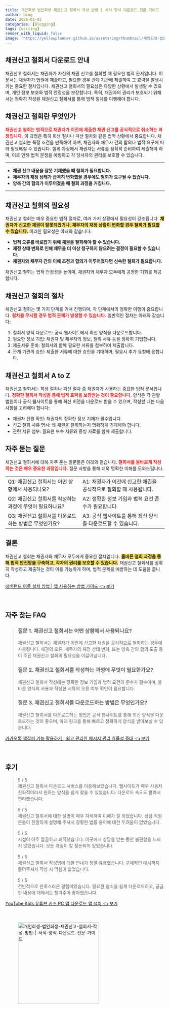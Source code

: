 ```yaml
---
title: 개인회생 법인회생 채권신고 철회서 작성 방법 | 서식 양식 다운로드 전문 가이드
author: bing
date: 2025-02-02
categories: [Blogging]
tags: [writing]
render_with_liquid: false
image: 'https://yellowplanner.github.io/assets/img/thumbnail/개인회생-법인회생-채권신고-철회서-작성-방법-|-서식-양식-다운로드-전문-가이드.webp'
---
```



<h2 id='채권신고 철회서 다운로드 안내'>채권신고 철회서 다운로드 안내</h2>

<p>채권신고 철회서는 채권자가 자신의 채권 신고를 철회할 때 필요한 법적 문서입니다. 이 문서는 채권자가 법원에 제출하고, 필요한 경우 관계 기관에 제출하여 그 효력을 발생시키는 중요한 절차입니다. 채권신고 철회서의 필요성은 다양한 상황에서 발생할 수 있으며, 개인 정보 보호와 법적 안정성을 보장합니다. 특히, 채권자의 권리가 보호되기 위해서는 정확히 작성된 채권신고 철회서를 통해 법적 절차를 이행해야 합니다.</p>

<h2 id='채권신고 철회란 무엇인가'>채권신고 철회란 무엇인가</h2>

<p><b><span style="color: #ee2323;">채권신고 철회는 법적으로 채권자가 이전에 제출한 채권 신고를 공식적으로 취소하는 과정입니다.</span></b> 이 과정은 특히 회생 절차나 파산 절차와 같은 법적 상황에서 중요합니다. 채권신고 철회는 특정 조건을 만족해야 하며, 채권자와 채무자 간의 합의나 법적 요구에 따라 필요해질 수 있습니다. 철회 과정에서 채권자는 서류를 정확히 준비하여 제출해야 하며, 이로 인해 법적 분쟁을 예방하고 각 당사자의 권리를 보호할 수 있습니다.</p>

<hr />

<ul>
    <li><b>채권 신고 내용을 잘못 기재했을 때 철회가 필요합니다.</b></li>
    <li><b>채무자의 재정 상태가 급격히 변화했을 경우에도 철회가 요구될 수 있습니다.</b></li>
    <li><b>양측 간의 합의가 이루어졌을 때 철회 과정을 거칩니다.</b></li>
</ul>

<hr />

<h2 id='채권신고 철회의 필요성'>채권신고 철회의 필요성</h2>

<p>채권신고 철회는 매우 중요한 법적 절차로, 여러 가지 상황에서 필요성이 강조됩니다. <b><span style="background-color: #ffe066;">채권자가 신고한 채권이 잘못되었거나, 채무자의 재정 상황이 변화할 경우 철회가 필요할 수 있습니다.</span></b> 이러한 필요성은 아래와 같습니다:</p>

<ul>
    <li><b>법적 오류를 바로잡기 위해 채권을 철회해야 할 수 있습니다.</b></li>
    <li><b>재정 상태 변화로 인해 채무을 더 이상 청구하지 않으려는 결정이 필요할 수 있습니다.</b></li>
    <li><b>채권자와 채무자 간의 이해 조정과 합의가 이루어졌다면 신속한 철회가 필요합니다.</b></li>
</ul>

<p>채권신고 철회는 법적 안정성을 높이며, 채권자와 채무자 모두에게 공정한 기회를 제공합니다.</p>

<h2 id='채권신고 철회의 절차'>채권신고 철회의 절차</h2>

<p>채권신고 철회는 몇 가지 단계를 거쳐 진행되며, 각 단계에서의 정확한 이행이 중요합니다. <b><span style="color: #ee2323;">절차를 무시할 경우 법적 문제가 발생할 수 있습니다.</span></b> 일반적인 절차는 아래와 같습니다:</p>

<ol>
    <li>철회서 양식 다운로드: 공식 웹사이트에서 최신 양식을 다운로드합니다.</li>
    <li>필요한 정보 기입: 채권자 및 채무자의 정보, 철회 사유 등을 정확히 기입합니다.</li>
    <li>제출서류 준비: 철회서와 함께 필요한 서류를 첨부하여 제출합니다.</li>
    <li>관계 기관의 승인: 제출한 서류에 대한 승인을 기대하며, 필요시 추가 요청에 응합니다.</li>
</ol>

<h2 id='채권신고 철회서 A to Z'>채권신고 철회서 A to Z</h2>

<p>채권신고 철회서는 회생 절차나 파산 절차 중 채권자가 사용하는 중요한 법적 문서입니다. <b><span style="color: #ee2323;">정확한 철회서 작성을 통해 법적 효력을 보장받는 것이 중요합니다.</span></b> 양식은 각 관할 법원이나 공식 웹사이트를 통해 최신 버전을 다운로드 받을 수 있으며, 작성할 때는 다음 사항을 고려해야 합니다:</p>

<ul>
    <li>채권자 신원 확인: 채권자의 정확한 정보 기재가 필수입니다.</li>
    <li>신고 철회 사유 명시: 왜 채권을 철회하는지 명확하게 기재해야 합니다.</li>
    <li>관련 서류 첨부: 필요한 부속 서류와 증빙 자료를 함께 제출합니다.</li>
</ul>

<h2 id='자주 묻는 질문'>자주 묻는 질문</h2>

<p>채권신고 철회서에 대해 자주 묻는 질문들은 아래와 같습니다. <b><span style="color: #ee2323;">철회서를 올바르게 작성하는 것은 매우 중요한 과정입니다.</span></b> 질문 사항을 통해 더욱 명확한 이해를 도와드립니다.</p>

<table>
    <tr>
        <td>Q1: 채권신고 철회서는 어떤 상황에서 사용되나요?</td>
        <td>A1: 채권자가 이전에 신고한 채권을 공식적으로 철회할 때 사용됩니다.</td>
    </tr>
    <tr>
        <td>Q2: 채권신고 철회서를 작성하는 과정에 무엇이 필요하나요?</td>
        <td>A2: 정확한 정보 기입과 법적 요건 준수가 필요합니다.</td>
    </tr>
    <tr>
        <td>Q3: 채권신고 철회서를 다운로드하는 방법은 무엇인가요?</td>
        <td>A3: 공식 웹사이트를 통해 최신 양식을 다운로드할 수 있습니다.</td>
    </tr>
</table>

<h2 id='결론'>결론</h2>

<p>채권신고 철회는 채권자와 채무자 모두에게 중요한 절차입니다. <b><span style="background-color: #ffe066;">올바른 철회 과정을 통해 법적 안전망을 구축하고, 각자의 권리를 보호할 수 있습니다.</span></b> 채권신고 철회서를 정확히 작성하고 제출하는 것이 이를 가능하게 하며, 법적 문제를 예방하는 데 도움을 줍니다.</p>


<p><a class="click-button" title="에버랜드 어플 설치 방법 | 앱 사용하는 방법 가이드" href="https://yellowplanner.github.io/posts/%EC%97%90%EB%B2%84%EB%9E%9C%EB%93%9C-%EC%96%B4%ED%94%8C-%EC%84%A4%EC%B9%98-%EB%B0%A9%EB%B2%95-%EC%95%B1-%EC%82%AC%EC%9A%A9%ED%95%98%EB%8A%94-%EB%B0%A9%EB%B2%95-%EA%B0%80%EC%9D%B4%EB%93%9C/" rel="dofollow">에버랜드 어플 설치 방법 | 앱 사용하는 방법 가이드 👈 보기</a></p><br>
<h2 id='자주_찾는_FAQ'>자주 찾는 FAQ</h2>
<div itemscope="" itemtype="https://schema.org/FAQPage"> 
<blockquote> 
<div itemscope="" itemprop="mainEntity" itemtype="https://schema.org/Question"> 
<h3 itemprop="name">질문 1. 채권신고 철회서는 어떤 상황에서 사용되나요?</h3> 
<div itemscope="" itemprop="acceptedAnswer" itemtype="https://schema.org/Answer"> 
<span itemprop="text"> 
<p>채권신고 철회서는 채권자가 이전에 신고한 채권을 공식적으로 철회하는 경우에 사용됩니다. 채권의 오류, 채무자의 재정 상태 변화, 또는 양측 간의 합의 도출 등이 주된 채권신고 철회의 필요성을 이끌어냅니다.</p> 
</span> 
</div> 
</div> 

<div itemscope="" itemprop="mainEntity" itemtype="https://schema.org/Question"> 
<h3 itemprop="name">질문 2. 채권신고 철회서를 작성하는 과정에 무엇이 필요한가요?</h3> 
<div itemscope="" itemprop="acceptedAnswer" itemtype="https://schema.org/Answer"> 
<span itemprop="text"> 
<p>채권신고 철회서 작성에는 정확한 정보 기입과 법적 요건의 준수가 필수이며, 올바른 양식의 사용과 작성한 서류의 오류 여부 확인이 필요합니다.</p> 
</span> 
</div> 
</div> 

<div itemscope="" itemprop="mainEntity" itemtype="https://schema.org/Question"> 
<h3 itemprop="name">질문 3. 채권신고 철회서를 다운로드하는 방법은 무엇인가요?</h3> 
<div itemscope="" itemprop="acceptedAnswer" itemtype="https://schema.org/Answer"> 
<span itemprop="text"> 
<p>채권신고 철회서를 다운로드하는 방법은 공식 웹사이트를 통해 최신 양식을 다운로드하는 것이 좋으며, 아래 링크를 통해 빠르고 정확하게 양식을 받아보실 수 있습니다.</p> 
</span> 
</div> 
</div> 
</blockquote> 
</div>
<p><a class="click-button" title="카카오톡 책갈피 기능 활용하기 | 쉽고 편리한 메시지 관리 효율성 증대" href="https://yellowplanner.github.io/posts/%EC%B9%B4%EC%B9%B4%EC%98%A4%ED%86%A1-%EC%B1%85%EA%B0%88%ED%94%BC-%EA%B8%B0%EB%8A%A5-%ED%99%9C%EC%9A%A9%ED%95%98%EA%B8%B0-%EC%89%BD%EA%B3%A0-%ED%8E%B8%EB%A6%AC%ED%95%9C-%EB%A9%94%EC%8B%9C%EC%A7%80-%EA%B4%80%EB%A6%AC-%ED%9A%A8%EC%9C%A8%EC%84%B1-%EC%A6%9D%EB%8C%80/" rel="dofollow">카카오톡 책갈피 기능 활용하기 | 쉽고 편리한 메시지 관리 효율성 증대 👈 보기</a></p><br>
<h2 id='후기'>후기</h2>
<div itemscope itemtype="https://schema.org/Product">
  <blockquote>
  <div itemprop="review" itemscope itemtype="https://schema.org/Review">
      <div itemprop="reviewRating" itemscope itemtype="https://schema.org/Rating"> <span itemprop="ratingValue">5</span> / <span itemprop="bestRating">5</span> </div>
      <span itemprop="reviewBody">채권신고 철회서 다운로드 서비스를 이용해보았습니다. 웹사이트가 매우 사용자 친화적이라서 원하는 양식을 쉽게 찾을 수 있었습니다. 다운로드 속도도 빨라서 편리했습니다.</span>
  </div>
  <br>
  <div itemprop="review" itemscope itemtype="https://schema.org/Review">
      <div itemprop="reviewRating" itemscope itemtype="https://schema.org/Rating"> <span itemprop="ratingValue">5</span> / <span itemprop="bestRating">5</span> </div>
      <span itemprop="reviewBody">채권신고 철회서에 대한 설명이 매우 자세하여 이해가 잘 되었습니다. 상담 직원분들이 친절하게 설명해 주셔서 장황한 법률 용어에 대한 두려움이 없었습니다.</span>
  </div>
  <br>
  <div itemprop="review" itemscope itemtype="https://schema.org/Review">
      <div itemprop="reviewRating" itemscope itemtype="https://schema.org/Rating"> <span itemprop="ratingValue">5</span> / <span itemprop="bestRating">5</span> </div>
      <span itemprop="reviewBody">시설이 아주 깔끔하고 쾌적했습니다. 이곳에서 상담을 받는 동안 불편함을 느끼지 않았습니다. 모든 과정이 잘 정돈되어 있었습니다.</span>
  </div>
  <br>
  <div itemprop="review" itemscope itemtype="https://schema.org/Review">
      <div itemprop="reviewRating" itemscope itemtype="https://schema.org/Rating"> <span itemprop="ratingValue">5</span> / <span itemprop="bestRating">5</span> </div>
      <span itemprop="reviewBody">채권신고 철회서 작성법에 대한 안내가 정말 유용했습니다. 구체적인 예시까지 들어주셔서 작성 시 막힘이 없었습니다.</span>
  </div>
  <br>
  <div itemprop="review" itemscope itemtype="https://schema.org/Review">
      <div itemprop="reviewRating" itemscope itemtype="https://schema.org/Rating"> <span itemprop="ratingValue">5</span> / <span itemprop="bestRating">5</span> </div>
      <span itemprop="reviewBody">전반적으로 만족스러운 경험이었습니다. 필요한 양식을 쉽게 다운로드하고, 궁금한 내용에 대해서도 챙겨주어 좋아했습니다.</span>
  </div>
  </blockquote>
</div>
<p><a class="click-button" title="YouTube Kids 유튜브 키즈 PC 앱 다운로드 앱 설치" href="https://yellowplanner.github.io/posts/YouTube-Kids-%EC%9C%A0%ED%8A%9C%EB%B8%8C-%ED%82%A4%EC%A6%88-PC-%EC%95%B1-%EB%8B%A4%EC%9A%B4%EB%A1%9C%EB%93%9C-%EC%95%B1-%EC%84%A4%EC%B9%98/" rel="dofollow">YouTube Kids 유튜브 키즈 PC 앱 다운로드 앱 설치 👈 보기</a></p><br>
<figure class="image"><img src="https://yellowplanner.github.io/assets/img/thumbnail/개인회생-법인회생-채권신고-철회서-작성-방법-|-서식-양식-다운로드-전문-가이드.webp" alt="개인회생-법인회생-채권신고-철회서-작성-방법-|-서식-양식-다운로드-전문-가이드" width="256" height="256"></figure>